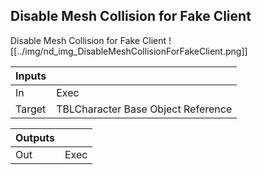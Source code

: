 ## Disable Mesh Collision for Fake Client
Disable Mesh Collision for Fake Client
![[../img/nd_img_DisableMeshCollisionForFakeClient.png]]

|Inputs||
|--|--|
| In | Exec |
| Target | TBLCharacter Base Object Reference |

|Outputs||
|--|--|
| Out | Exec |
